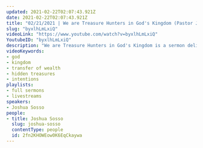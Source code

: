 ```yaml
---
updated: 2021-02-22T02:07:43.921Z
date: 2021-02-22T02:07:43.921Z
title: "02/21/2021 | We are Treasure Hunters in God's Kingdom (Pastor Joshua Sosso)"
slug: "byxlhLmLxiQ"
videoLink: "https://www.youtube.com/watch?v=byxlhLmLxiQ"
YoutubeID: "byxlhLmLxiQ"
description: "We are Treasure Hunters in God's Kingdom is a sermon delivered by Pastor Joshua Sosso on Feburary 21st, 2021 at Freedom Fellowship Church International."
videoKeywords:
- god
- kingdom
- transfer of wealth
- hidden treasures
- intentions
playlists:
- full sermons
- livestreams
speakers:
- Joshua Sosso
people:
- title: Joshua Sosso
  slug: joshua-sosso
  contentType: people
  id: 2fn2KHOWEow0K6EqCkaywa
---
```


